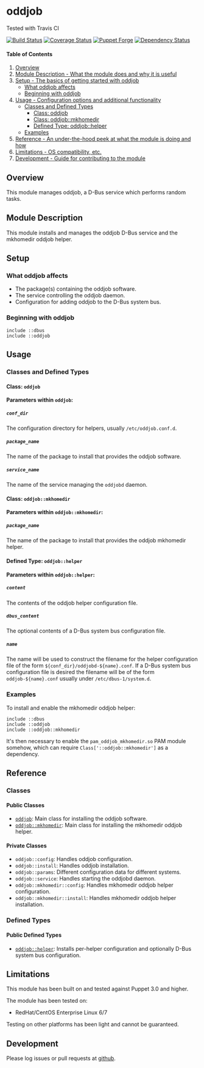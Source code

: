 # oddjob

Tested with Travis CI

[![Build Status](https://travis-ci.org/bodgit/puppet-oddjob.svg?branch=master)](https://travis-ci.org/bodgit/puppet-oddjob)
[![Coverage Status](https://coveralls.io/repos/bodgit/puppet-oddjob/badge.svg?branch=master&service=github)](https://coveralls.io/github/bodgit/puppet-oddjob?branch=master)
[![Puppet Forge](http://img.shields.io/puppetforge/v/bodgit/oddjob.svg)](https://forge.puppetlabs.com/bodgit/oddjob)
[![Dependency Status](https://gemnasium.com/bodgit/puppet-oddjob.svg)](https://gemnasium.com/bodgit/puppet-oddjob)

#### Table of Contents

1. [Overview](#overview)
2. [Module Description - What the module does and why it is useful](#module-description)
3. [Setup - The basics of getting started with oddjob](#setup)
    * [What oddjob affects](#what-oddjob-affects)
    * [Beginning with oddjob](#beginning-with-oddjob)
4. [Usage - Configuration options and additional functionality](#usage)
    * [Classes and Defined Types](#classes-and-defined-types)
        * [Class: oddjob](#class-oddjob)
        * [Class: oddjob::mkhomedir](#class-oddjobmkhomedir)
        * [Defined Type: oddjob::helper](#defined-type-oddjobhelper)
    * [Examples](#examples)
5. [Reference - An under-the-hood peek at what the module is doing and how](#reference)
5. [Limitations - OS compatibility, etc.](#limitations)
6. [Development - Guide for contributing to the module](#development)

## Overview

This module manages oddjob, a D-Bus service which performs random tasks.

## Module Description

This module installs and manages the oddjob D-Bus service and the mkhomedir
oddjob helper.

## Setup

### What oddjob affects

* The package(s) containing the oddjob software.
* The service controlling the oddjob daemon.
* Configuration for adding oddjob to the D-Bus system bus.

### Beginning with oddjob

```puppet
include ::dbus
include ::oddjob
```

## Usage

### Classes and Defined Types

#### Class: `oddjob`

**Parameters within `oddjob`:**

##### `conf_dir`

The configuration directory for helpers, usually `/etc/oddjob.conf.d`.

##### `package_name`

The name of the package to install that provides the oddjob software.

##### `service_name`

The name of the service managing the `oddjobd` daemon.

#### Class: `oddjob::mkhomedir`

**Parameters within `oddjob::mkhomedir`:**

##### `package_name`

The name of the package to install that provides the oddjob mkhomedir helper.

#### Defined Type: `oddjob::helper`

**Parameters within `oddjob::helper`:**

##### `content`

The contents of the oddjob helper configuration file.

##### `dbus_content`

The optional contents of a D-Bus system bus configuration file.

##### `name`

The name will be used to construct the filename for the helper configuration
file of the form `${conf_dir}/oddjobd-${name}.conf`. If a D-Bus system bus
configuration file is desired the filename will be of the form
`oddjob-${name}.conf` usually under `/etc/dbus-1/system.d`.

### Examples

To install and enable the mkhomedir oddjob helper:

```puppet
include ::dbus
include ::oddjob
include ::oddjob::mkhomedir
```

It's then necessary to enable the `pam_oddjob_mkhomedir.so` PAM module somehow,
which can require `Class['::oddjob::mkhomedir']` as a dependency.

## Reference

### Classes

#### Public Classes

* [`oddjob`](#class-oddjob): Main class for installing the oddjob software.
* [`oddjob::mkhomedir`](#class-oddjobmkhomedir): Main class for installing the
  mkhomedir oddjob helper.

#### Private Classes

* `oddjob::config`: Handles oddjob configuration.
* `oddjob::install`: Handles oddjob installation.
* `oddjob::params`: Different configuration data for different systems.
* `oddjob::service`: Handles starting the oddjobd daemon.
* `oddjob::mkhomedir::config`: Handles mkhomedir oddjob helper configuration.
* `oddjob::mkhomedir::install`: Handles mkhomedir oddjob helper installation.

### Defined Types

#### Public Defined Types

* [`oddjob::helper`](#defined-type-oddjobhelper): Installs per-helper
  configuration and optionally D-Bus system bus configuration.

## Limitations

This module has been built on and tested against Puppet 3.0 and higher.

The module has been tested on:

* RedHat/CentOS Enterprise Linux 6/7

Testing on other platforms has been light and cannot be guaranteed.

## Development

Please log issues or pull requests at
[github](https://github.com/bodgit/puppet-oddjob).

